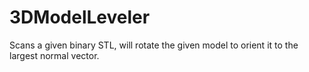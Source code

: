# 3DModelLeveler
Scans a given binary STL, will rotate the given model to orient it to the largest normal vector.
